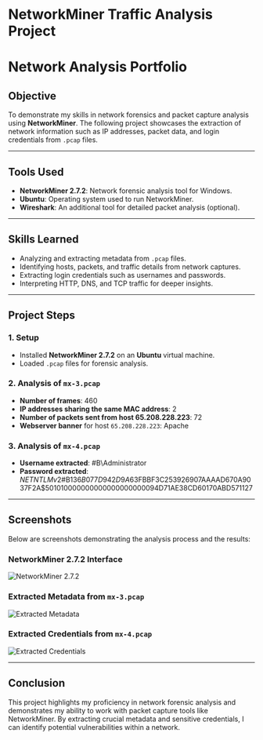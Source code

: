 # NetworkMiner Traffic Analysis Project
# Network Analysis Portfolio

## Objective
To demonstrate my skills in network forensics and packet capture analysis using **NetworkMiner**. The following project showcases the extraction of network information such as IP addresses, packet data, and login credentials from `.pcap` files.

---

## Tools Used
- **NetworkMiner 2.7.2**: Network forensic analysis tool for Windows.
- **Ubuntu**: Operating system used to run NetworkMiner.
- **Wireshark**: An additional tool for detailed packet analysis (optional).

---

## Skills Learned
- Analyzing and extracting metadata from `.pcap` files.
- Identifying hosts, packets, and traffic details from network captures.
- Extracting login credentials such as usernames and passwords.
- Interpreting HTTP, DNS, and TCP traffic for deeper insights.

---

## Project Steps

### 1. Setup
- Installed **NetworkMiner 2.7.2** on an **Ubuntu** virtual machine.
- Loaded `.pcap` files for forensic analysis.

### 2. Analysis of `mx-3.pcap`
- **Number of frames**: 460
- **IP addresses sharing the same MAC address**: 2
- **Number of packets sent from host 65.208.228.223**: 72
- **Webserver banner** for host `65.208.228.223`: Apache

### 3. Analysis of `mx-4.pcap`
- **Username extracted**: #B\Administrator
- **Password extracted**: $NETNTLMv2$#B$136B077D942D9A63$FBBF3C253926907AAAAD670A9037F2A$501010000000000000000000094D71AE38CD60170ABD571127

---

## Screenshots
Below are screenshots demonstrating the analysis process and the results:

### NetworkMiner 2.7.2 Interface
![NetworkMiner 2.7.2](https://via.placeholder.com/150)

### Extracted Metadata from `mx-3.pcap`
![Extracted Metadata](https://via.placeholder.com/150)

### Extracted Credentials from `mx-4.pcap`
![Extracted Credentials](https://via.placeholder.com/150)

---

## Conclusion
This project highlights my proficiency in network forensic analysis and demonstrates my ability to work with packet capture tools like NetworkMiner. By extracting crucial metadata and sensitive credentials, I can identify potential vulnerabilities within a network.



